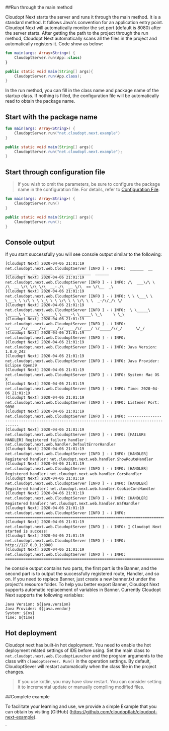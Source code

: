 ﻿##Run through the main method

Cloudopt Next starts the server and runs it through the main method. It is a standard method. It follows Java's convention for an application entry point. Cloudopt Next will automatically monitor the set port (default is 8080) after the server starts. After getting the path to the project through the run method, Cloudopt Next automatically scans all the files in the project and automatically registers it. Code show as below:

````kotlin
fun main(args: Array<String>) {
    CloudoptServer.run(App::class)
}
````

````java
public static void main(String[] args){
    CloudoptServer.run(App.class);
}
````

In the run method, you can fill in the class name and package name of the startup class. If nothing is filled, the configuration file will be automatically read to obtain the package name.

## Start with the package name

````kotlin
fun main(args: Array<String>) {
    CloudoptServer.run("net.cloudopt.next.example")
}
````

````java
public static void main(String[] args){
    CloudoptServer.run("net.cloudopt.next.example");
}
````

## Start through configuration file

> If you wish to omit the parameters, be sure to configure the package name in the configuration file. For details, refer to [Configuration File](/config.md).

````kotlin
fun main(args: Array<String>) {
    CloudoptServer.run()
}
````

````java
public static void main(String[] args){
    CloudoptServer.run();
}
````

## Console output

If you start successfully you will see console output similar to the following:
````shell
[Cloudopt Next] 2020-04-06 21:01:19 net.cloudopt.next.web.CloudoptServer [INFO ] - ℹ️ INFO:  ______  __      ______  __  __  _____   ______  ______  ______
[Cloudopt Next] 2020-04-06 21:01:19 net.cloudopt.next.web.CloudoptServer [INFO ] - ℹ️ INFO: /\  ___\/\ \    /\  __ \/\ \/\ \/\  __-./\  __ \/\  == \/\__  _\
[Cloudopt Next] 2020-04-06 21:01:19 net.cloudopt.next.web.CloudoptServer [INFO ] - ℹ️ INFO: \ \ \___\ \ \___\ \ \/\ \ \ \_\ \ \ \/\ \ \ \/\ \ \  _-/\/_/\ \/
[Cloudopt Next] 2020-04-06 21:01:19 net.cloudopt.next.web.CloudoptServer [INFO ] - ℹ️ INFO:  \ \_____\ \_____\ \_____\ \_____\ \____-\ \_____\ \_\     \ \_\
[Cloudopt Next] 2020-04-06 21:01:19 net.cloudopt.next.web.CloudoptServer [INFO ] - ℹ️ INFO:   \/_____/\/_____/\/_____/\/_____/\/____/ \/_____/\/_/      \/_/
[Cloudopt Next] 2020-04-06 21:01:19 net.cloudopt.next.web.CloudoptServer [INFO ] - ℹ️ INFO: 
[Cloudopt Next] 2020-04-06 21:01:19 net.cloudopt.next.web.CloudoptServer [INFO ] - ℹ️ INFO: Java Version: 1.8.0_242
[Cloudopt Next] 2020-04-06 21:01:19 net.cloudopt.next.web.CloudoptServer [INFO ] - ℹ️ INFO: Java Provider: Eclipse OpenJ9
[Cloudopt Next] 2020-04-06 21:01:19 net.cloudopt.next.web.CloudoptServer [INFO ] - ℹ️ INFO: System: Mac OS X
[Cloudopt Next] 2020-04-06 21:01:19 net.cloudopt.next.web.CloudoptServer [INFO ] - ℹ️ INFO: Time: 2020-04-06 21:01:19
[Cloudopt Next] 2020-04-06 21:01:19 net.cloudopt.next.web.CloudoptServer [INFO ] - ℹ️ INFO: Listener Port: 9090
[Cloudopt Next] 2020-04-06 21:01:19 net.cloudopt.next.web.CloudoptServer [INFO ] - ℹ️ INFO: -------------------------------------------------------------------------------------------
[Cloudopt Next] 2020-04-06 21:01:19 net.cloudopt.next.web.CloudoptServer [INFO ] - ℹ️ INFO: [FAILURE HANDLER] Registered failure handler：net.cloudopt.next.web.handler.DefaultErrorHandler
[Cloudopt Next] 2020-04-06 21:01:19 net.cloudopt.next.web.CloudoptServer [INFO ] - ℹ️ INFO: [HANDLER] Registered handler：net.cloudopt.next.web.handler.ShowRouteHandler
[Cloudopt Next] 2020-04-06 21:01:19 net.cloudopt.next.web.CloudoptServer [INFO ] - ℹ️ INFO: [HANDLER] Registered handler：net.cloudopt.next.web.handler.CorsHandler
[Cloudopt Next] 2020-04-06 21:01:19 net.cloudopt.next.web.CloudoptServer [INFO ] - ℹ️ INFO: [HANDLER] Registered handler：net.cloudopt.next.web.handler.CookieCorsHandler
[Cloudopt Next] 2020-04-06 21:01:19 net.cloudopt.next.web.CloudoptServer [INFO ] - ℹ️ INFO: [HANDLER] Registered handler：net.cloudopt.next.web.handler.WafHandler
[Cloudopt Next] 2020-04-06 21:01:19 net.cloudopt.next.web.CloudoptServer [INFO ] - ℹ️ INFO: ==========================================================================================================
[Cloudopt Next] 2020-04-06 21:01:19 net.cloudopt.next.web.CloudoptServer [INFO ] - ℹ️ INFO: 🐋 Cloudopt Next started is success!
[Cloudopt Next] 2020-04-06 21:01:19 net.cloudopt.next.web.CloudoptServer [INFO ] - ℹ️ INFO: http://127.0.0.1:8080
[Cloudopt Next] 2020-04-06 21:01:19 net.cloudopt.next.web.CloudoptServer [INFO ] - ℹ️ INFO: ==========================================================================================================
````

he console output contains two parts, the first part is the Banner, and the second part is to output the successfully registered route, Handler, and so on. If you need to replace Banner, just create a new banner.txt under the project's resource folder. To help you better export Banner, Cloudopt Next supports automatic replacement of variables in Banner. Currently Cloudopt Next supports the following variables:

````shell
Java Version: ${java.version}
Java Provider: ${java.vendor}
System: ${os}
Time: ${time}
````

## Hot deployment
Cloudopt next has built-in hot deployment. You need to enable the hot deployment related settings of IDE before using. Set the main class to `net.cloudopt.next.web.CloudoptLauncher` and the program arguments to the class with `cloudoptserver. Run()` in the operation settings. By default, CloudoptSever will restart automatically when the class file in the project changes.

>If you use kotlin, you may have slow restart. You can consider setting it to incremental update or manually compiling modified files.

##Complete example

To facilitate your learning and use, we provide a simple Example that you can obtain by visiting [GitHub] (https://github.com/cloudoptlab/cloudopt-next-example).

`